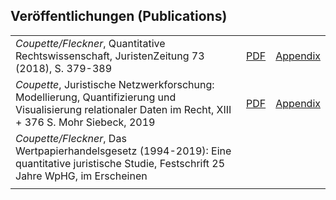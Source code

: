 ## Veröffentlichungen (Publications)


| | | |
|:-|:-|:-|
| *Coupette/Fleckner*, Quantitative Rechtswissenschaft, JuristenZeitung 73 (2018), S. 379-389      | [PDF](https://papers.ssrn.com/sol3/papers.cfm?abstract_id=3377384) | [Appendix](https://github.com/QuantLaw/jz-2018) |
| *Coupette*, Juristische Netzwerkforschung: Modellierung, Quantifizierung und Visualisierung relationaler Daten im Recht, XIII + 376 S. Mohr Siebeck, 2019 | [PDF](https://zenodo.org/record/2617115)  |   [Appendix](https://zenodo.org/record/2617125)  |
| *Coupette/Fleckner*, Das Wertpapierhandelsgesetz (1994-2019): Eine quantitative juristische Studie, Festschrift 25 Jahre WpHG, im Erscheinen      |      |    |
| | |






